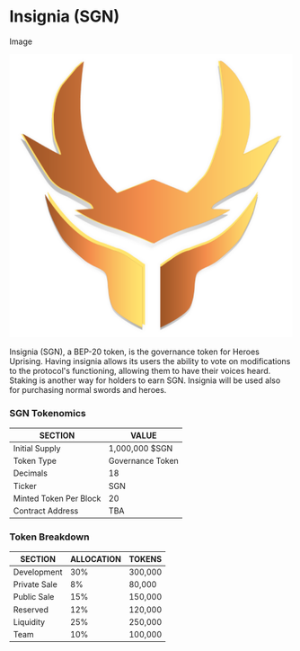 # Insignia (SGN)

Image

![](../../.gitbook/assets/INSIGNIA-symbol111.png)







Insignia (SGN), a BEP-20 token, is the governance token for Heroes Uprising. Having insignia allows its users the ability to vote on modifications to the protocol's functioning, allowing them to have their voices heard. Staking is another way for holders to earn SGN. Insignia will be used also for purchasing normal swords and heroes.

### SGN Tokenomics

| SECTION                | VALUE            |
| ---------------------- | ---------------- |
| Initial Supply         | 1,000,000 $SGN   |
| Token Type             | Governance Token |
| Decimals               | 18               |
| Ticker                 | SGN              |
| Minted Token Per Block | 20               |
| Contract Address       | TBA              |

### Token Breakdown&#x20;

| SECTION      | ALLOCATION | TOKENS  |
| ------------ | ---------- | ------- |
| Development  | 30%        | 300,000 |
| Private Sale | 8%         | 80,000  |
| Public Sale  | 15%        | 150,000 |
| Reserved     | 12%        | 120,000 |
| Liquidity    | 25%        | 250,000 |
| Team         | 10%        | 100,000 |

